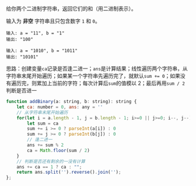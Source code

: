 给你两个二进制字符串，返回它们的和（用二进制表示）。

输入为 **非空** 字符串且只包含数字 `1` 和 `0`。

```
输入: a = "11", b = "1"
输出: "100"

输入: a = "1010", b = "1011"
输出: "10101"
```

思路：创建变量`ca`记录是否逢二进一；`ans`是计算结果；线性遍历两个字符串，从字符串末尾开始遍历；如果某一个字符串先遍历完了，就默认`sum += 0`；如果没有遍历完，则累加上当前的字符；每次计算后`sum`的值模以 2；最后再用`sum / 2`判断是否进一

```js
function addBinary(a: string, b: string): string {
    let ca: number = 0, ans: any = ''
    // 从字符串末尾开始遍历
    for(let i = a.length - 1, j = b.length - 1; i>=0 || j>=0; i--, j--) {
        let sum = ca
        sum += i >= 0 ? parseInt(a[i]) : 0
        sum += j >= 0 ? parseInt(b[j]) : 0
        // 逢二进一
        ans += sum % 2
        ca = Math.floor(sum / 2)
    }
    // 判断是否还有剩余的一没有计算
    ans += ca == 1 ? ca : "";
    return ans.split('').reverse().join('');
};
```



 

